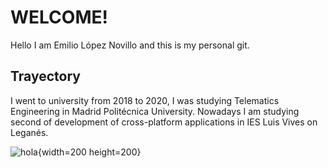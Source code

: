# WELCOME!
Hello I am Emilio López Novillo and this is my personal git.

## Trayectory
I went to university from 2018 to 2020, I was studying Telematics Engineering in Madrid Politécnica University. Nowadays I am studying second of development of cross-platform applications in IES Luis Vives on Leganés.

![hola](https://www.google.com/url?sa=i&url=https%3A%2F%2Fwww.pinterest.com%2FYouRosse%2Flogos%2F&psig=AOvVaw2ThBM9234MsV8BrHy55T1C&ust=1641648085722000&source=images&cd=vfe&ved=0CAsQjRxqFwoTCLDknvDdn_UCFQAAAAAdAAAAABAD){width=200 height=200}


